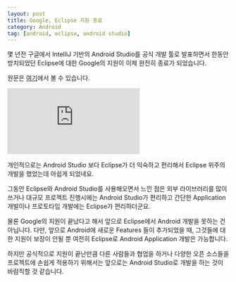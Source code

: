 ```yaml
---
layout: post
title: Google, Eclipse 지원 종료
category: Android
tag: [android, eclipse, android studio]
---
```


몇 년전 구글에서 IntelliJ 기반의 Android Studio를 공식 개발 툴로 발표하면서
한동안 방치되었던 Eclipse에 대한 Google의 지원이 이제 완전히 종료가 되었습니다.

원문은 [여기](http://www.androidpolice.com/2016/11/02/google-officially-ends-support-for-eclipse-android-developer-tools-in-favor-of-android-studio/)에서 
볼 수 있습니다.

![image](http://www.androidpolice.com/wp-content/themes/ap2/ap_resize/ap_resize.php?src=https%3A%2F%2Fwww.androidpolice.com%2Fwp-content%2Fuploads%2F2016%2F11%2Fnexus2cee_C_plus_plus_thumb.png&w=728) 

개인적으로는 Android Studio 보다 Eclipse가 더 익숙하고 편리해서 Eclipse 위주의 개발을
했었는데 아쉽게 되었네요. 

그동안 Eclipse와 Android Studio를 사용해오면서 느낀 점은
외부 라이브러리를 많이 쓰거나 대규모 프로젝트 진행시에는 Android Studio가 편리하고
간단한 Application 개발이나 프로토타입 개발에는 Eclipse가 편리하더군요. 

물론 Google의 지원이 끝났다고 해서 앞으로 Eclipse에서 Android 개발을 못하는 건 아닙니다.
다만, 앞으로 Android에 새로운 Features 들이 추가되었을 때, 그것들에 대한 지원이 
보장이 안될 뿐 여전히 Eclipse로 Android Application 개발은 가능합니다. 

하지만 공식적으로 지원이 끝난만큼 다른 사람들과 협업을 하거나 다양한 오픈 소스들을 
프로젝트에 손쉽게 적용하기 위해서는 앞으로는 Android Studio로 개발을 하는 것이
바람직할 것 같습니다.